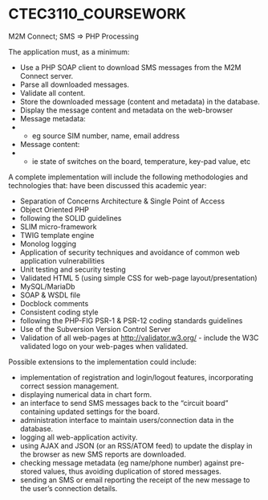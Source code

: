 # CTEC3110_COURSEWORK
M2M Connect; SMS => PHP Processing

The application must, as a minimum:
- Use a PHP SOAP client to download SMS messages from the M2M Connect server.
- Parse all downloaded messages.
- Validate all content.
- Store the downloaded message (content and metadata) in the database.
- Display the message content and metadata on the web-browser
- Message metadata:
- - eg source SIM number, name, email address
- Message content:
- - ie state of switches on the board, temperature, key-pad value, etc

A complete implementation will include the following methodologies and technologies that: have been discussed this academic year: 
- Separation of Concerns Architecture & Single Point of Access
- Object Oriented PHP
- following the SOLID guidelines
- SLIM micro-framework
- TWIG template engine
- Monolog logging
-  Application of security techniques and avoidance of common web application
vulnerabilities
- Unit testing and security testing
- Validated HTML 5 (using simple CSS for web-page layout/presentation)
- MySQL/MariaDb
- SOAP & WSDL file
- Docblock comments
- Consistent coding style
- following the PHP-FIG PSR-1 & PSR-12 coding standards guidelines
- Use of the Subversion Version Control Server
- Validation of all web-pages at http://validator.w3.org/ - include the W3C validated
logo on your web-pages when validated.

Possible extensions to the implementation could include:

- implementation of registration and login/logout features, incorporating correct session
management.
- displaying numerical data in chart form.
- an interface to send SMS messages back to the “circuit board” containing updated
settings for the board.
- administration interface to maintain users/connection data in the database.
- logging all web-application activity.
- using AJAX and JSON (or an RSS/ATOM feed) to update the display in the browser
as new SMS reports are downloaded.
- checking message metadata (eg name/phone number) against pre-stored values, thus
avoiding duplication of stored messages.
- sending an SMS or email reporting the receipt of the new message to the user’s
connection details.
